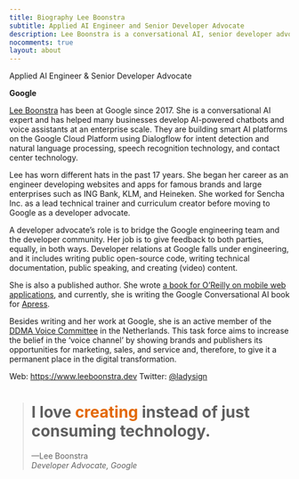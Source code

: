 ```yaml
---
title: Biography Lee Boonstra
subtitle: Applied AI Engineer and Senior Developer Advocate
description: Lee Boonstra is a conversational AI, senior developer advocate and applied AI engineer at Google. In this role, she is focusing on Dialogflow, Contact Center AI & Speech technology. She is a public speaker and a published author for O'Reilly and Apress.
nocomments: true
layout: about
---
```


Applied AI Engineer & Senior Developer Advocate

<b>Google</b>

[Lee Boonstra](https://plus.google.com/117712452932146916020) has been at Google since 2017. She is a conversational AI expert and has helped many businesses develop AI-powered chatbots and voice assistants at an enterprise scale. They are building smart AI platforms on the Google Cloud Platform using Dialogflow for intent detection and natural language processing, speech recognition technology, and contact center technology.

Lee has worn different hats in the past 17 years. She began her career as an engineer developing websites and apps for famous brands and large enterprises such as ING Bank, KLM, and Heineken. She worked for Sencha Inc. as a lead technical trainer and curriculum creator before moving to Google as a developer advocate.

A developer advocate’s role is to bridge the Google engineering team and the developer community. Her job is to give feedback to both parties, equally, in both ways. Developer relations at Google falls under engineering, and it includes writing public open-source code, writing technical documentation, public speaking, and creating (video) content.

She is also a published author. She wrote [a book for O’Reilly on mobile web applications](https://www.amazon.com/_/dp/144936652X?tag=oreilly20-20), and currently, she is writing the Google Conversational AI book for [Apress](https://www.apress.com/gp).

Besides writing and her work at Google, she is an active member of the [DDMA Voice Committee](https://ddma.nl/commissies/voice/) in the Netherlands. This task force aims to increase the belief in the ‘voice channel’ by showing brands and publishers its opportunities for marketing, sales, and service and, therefore, to give it a permanent place in the digital transformation.

Web: https://www.leeboonstra.dev
Twitter: <a href="https://twitter.com/ladysign">@ladysign</a>

<div class="blockquote-wrapper">
  <blockquote class="blockquote">
    <h1>
     I love <span style="color:#e36803">creating</span> instead of just consuming technology.
     </h1>
    <figurecaption>&mdash;Lee Boonstra<br><em>Developer Advocate, Google</em></h4></figurecaption>
  </blockquote>
</div>
<link rel="preconnect" href="https://fonts.gstatic.com" crossorigin>
<link href="https://fonts.googleapis.com/css2?family=Abril+Fatface&display=swap" rel="stylesheet">


